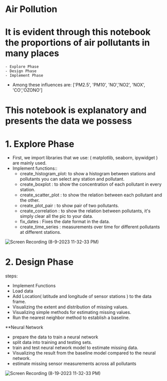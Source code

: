 # Air Pollution

# It is evident through this notebook the proportions of air pollutants in many places
    - Explore Phase
    - Design Phase 
    - Implement Phase

- Among these influences are: ['PM2.5', 'PM10', 'NO','NO2', 'NOX', 'CO','OZONO']

# This notebook is explanatory and presents the data we possess

# 1. Explore Phase
- First, we import libraries that we use: ( matplotlib, seaborn, ipywidget ) are mainly used.
- Implement functions::
  - create_histogram_plot: to show a histogram between stations and pollutants you can select any station and pollutant.
  - create_boxplot : to show the concentration of each pollutant in every station.
  - create_scatter_plot : to show the relation between each pollutant and the other.
  - create_plot_pair : to show pair of two pollutants.
  - create_correlation : to show the relation between pollutants, it's simply clear all the pic to your data.
  - fix_dates : Fixes the date format in the data.
  - create_time_series : measurements over time for different pollutants at different stations.

![Screen Recording (8-9-2023 11-32-33 PM)](https://github.com/ahmedtobashahban21/Public-Health/assets/63298272/309e0955-6600-45cc-85aa-862935fe4e6a)


# 2. Design Phase 
steps:

- Implement Functions
- Load data
- Add Location( latitude and longitude of sensor stations ) to the data frame.
- Visualizing the extent and distribution of missing values.
- Visualizing simple methods for estimating missing values.
- Run the nearest neighbor method to establish a baseline.

**Neural Network

- prepare the data to train a neural network
- split data into training and testing sets.
- train and test neural network model to estimate missing data.
- Visualizing the result from the baseline model compared to the neural network.
- estimate missing sensor measurements across all pollutants

![Screen Recording (8-19-2023 11-32-33 PM)](https://github.com/ahmedtobashahban21/Public-Health/assets/63298272/f15a2458-1c46-41b1-8ccc-57b253e523c3)








